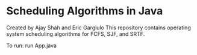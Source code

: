 # Scheduling Algorithms in Java

Created by Ajay Shah and Eric Gargiulo
This repository contains operating system scheduling algorithms for FCFS, SJF, and SRTF.

To run: run App.java